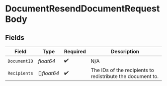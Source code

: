 # DocumentResendDocumentRequestBody


## Fields

| Field                                                      | Type                                                       | Required                                                   | Description                                                |
| ---------------------------------------------------------- | ---------------------------------------------------------- | ---------------------------------------------------------- | ---------------------------------------------------------- |
| `DocumentID`                                               | *float64*                                                  | :heavy_check_mark:                                         | N/A                                                        |
| `Recipients`                                               | []*float64*                                                | :heavy_check_mark:                                         | The IDs of the recipients to redistribute the document to. |